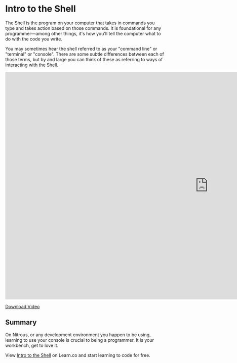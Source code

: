 # Intro to the Shell

The Shell is the program on your computer that takes in commands you type and takes action based on those commands. It is foundational for any programmer—among other things, it's how you'll tell the computer what to do with the code you write. 

You may sometimes hear the shell referred to as your "command line" or "terminal" or "console". There are some subtle differences between each of those terms, but by and large you can think of these as referring to ways of interacting with the Shell. 

<iframe width="1280" height="720" src="https://www.youtube.com/embed/uxANgIcjmQg?rel=0&amp;showinfo=0&html5=1" frameborder="0" allowfullscreen></iframe>

[Download Video](http://flatiron-videos.s3.amazonaws.com/ironboard/welcome%20to%20the%20shell.mp4)

## Summary

On Nitrous, or any development environment you happen to be using, learning to use your console is crucial to being a programmer. It is your workbench, get to love it.

<p data-visibility='hidden'>View <a href='https://learn.co/lessons/intro-to-the-shell-nitrous' title='Intro to the Shell'>Intro to the Shell</a> on Learn.co and start learning to code for free.</p>
